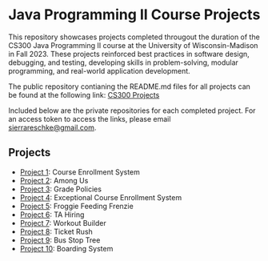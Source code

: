 # Java Programming II Course Projects
This repository showcases projects completed througout the duration of the CS300 Java Programming II course at the University of Wisconsin-Madison in Fall 2023. These projects reinforced best practices in software design, debugging, and testing, developing skills in problem-solving, modular programming, and real-world application development. 

The public repository contianing the README.md files for all projects can be found at the following link: [CS300 Projects](https://github.com/sierrareschke/https-github.com-sierrareschke-Java-CS300-projects-READMEs/tree/main)

Included below are the private repositories for each completed project. For an access token to access the links, please email sierrareschke@gmail.com.

## Projects
- [Project 1](https://github.com/sierrareschke/Java-CS300-p01/): Course Enrollment System
- [Project 2](https://github.com/sierrareschke/Java-CS300-p02/): Among Us
- [Project 3](https://github.com/sierrareschke/Java-CS300-p03/): Grade Policies
- [Project 4](https://github.com/sierrareschke/Java-CS300-p04/): Exceptional Course Enrollment System
- [Project 5](https://github.com/sierrareschke/Java-CS300-p05/): Froggie Feeding Frenzie
- [Project 6](https://github.com/sierrareschke/Java-CS300-p06/): TA Hiring
- [Project 7](https://github.com/sierrareschke/Java-CS300-p07/): Workout Builder
- [Project 8](https://github.com/sierrareschke/Java-CS300-p08/): Ticket Rush
- [Project 9](https://github.com/sierrareschke/Java-CS300-p09/): Bus Stop Tree
- [Project 10](https://github.com/sierrareschke/Java-CS300-p10/): Boarding System

